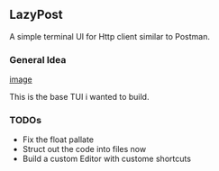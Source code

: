 ## LazyPost

A simple terminal UI for Http client similar to Postman.

### General Idea
[image](./_img/250221_19h56m02s_screenshot.png)

This is the base TUI i wanted to build.

### TODOs

- Fix the float pallate
- Struct out the code into files now
- Build a custom Editor with custome shortcuts

